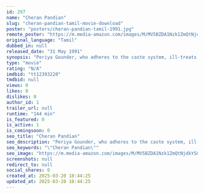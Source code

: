 ```yaml
---
id: 297
name: "Cheran Pandian"
slug: "cheran-pandian-tamil-movie-download"
poster: "posters/cheran-pandian-tamil-1991.jpg"
remote_poster: "https://m.media-amazon.com/images/M/MV5BZDA1Nzk1ZmQtNjdkYS00N2NlLWE0OTUtZjk0ZjY5Zjk0N2RjXkEyXkFqcGdeQXVyOTk3NTc2MzE@._V1_SX300.jpg"
original_language: "Tamil"
dubbed_in: null
released_date: "31 May 1991"
synopsis: "Periya Gounder, who adheres to the caste system, ill-treats his stepbrother Chinna as his mother is from a lower caste. His life takes a turn when his daughter falls in love with Chinna's relative."
type: "movie"
rating: "N/A"
imdbid: "tt12393220"
tmdbid: null
views: 0
likes: 0
dislikes: 0
author_id: 1
trailer_url: null
runtime: "144 min"
is_featured: 0
is_active: 1
is_comingsoon: 0
seo_title: "Cheran Pandian"
seo_description: "Periya Gounder, who adheres to the caste system, ill-treats his stepbrother Chinna as his mother is from a lower caste. His life takes a turn when his daughter falls in love with Chinna's relative."
seo_keywords: "\"Cheran Pandian\""
seo_image: "https://m.media-amazon.com/images/M/MV5BZDA1Nzk1ZmQtNjdkYS00N2NlLWE0OTUtZjk0ZjY5Zjk0N2RjXkEyXkFqcGdeQXVyOTk3NTc2MzE@._V1_SX300.jpg"
screenshots: null
redirect_to: null
social_shares: 0
created_at: 2025-03-20 18:44:25
updated_at: 2025-03-20 18:44:25
---
```



